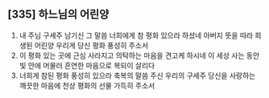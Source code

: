 ## [335] 하느님의 어린양

1) 내 주님 구세주 남기신 그 말씀 너희에게 참 평화 있으라 하셨네 아버지 뜻을 따라 희생된 어린양 우리게 당신 평화 풍성히 주소서  
2) 이 평화 있는 곳에 근심 사라지고 의탁하는 마음을 견고케 하시네 이 세상 사는 동안 빛 안에 머물러 흔연한 마음으로 복되이 살리다  
3) 너희게 참된 평화 풍성히 있으라 축복의 말씀 주신 우리의 구세주 당신을 사랑하는 깨끗한 마음에 천상 평화의 선물 가득히 주소서
